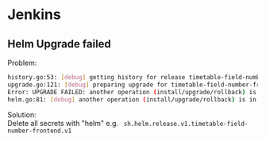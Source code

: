 # Jenkins

## Helm Upgrade failed

Problem:

```bash
history.go:53: [debug] getting history for release timetable-field-number-frontend
upgrade.go:121: [debug] preparing upgrade for timetable-field-number-frontend
Error: UPGRADE FAILED: another operation (install/upgrade/rollback) is in progress
helm.go:81: [debug] another operation (install/upgrade/rollback) is in progress
```

Solution:\
Delete all secrets with "helm" e.g. ` sh.helm.release.v1.timetable-field-number-frontend.v1`
